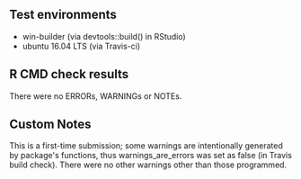 ## Test environments
* win-builder (via devtools::build() in RStudio)
* ubuntu 16.04 LTS (via Travis-ci)

## R CMD check results
There were no ERRORs, WARNINGs or NOTEs. 

## Custom Notes
This is a first-time submission; some warnings are intentionally generated by package's functions, thus warnings_are_errors was set as false (in Travis build check). There were no other warnings other than those programmed.
